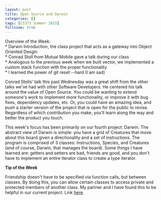 ```yaml
---
layout: post
title: Open Source and Darwin
categories: []
tags: [CS373 Summer 2015]
fullview: true
---
```

Overview of the Week:     
          *  Darwin Introduction, the class project that acts as a gateway into Object Oriented Desgin     
          *  Conrad Stoll from Mutual Mobile gave a talk during our class      
          *  Analogous to the previous week when we built vector, we implemented a custom stack function with the proper functionality      
          *  I learned the power of git reset --hard (I am sad)     

Conrad Stolls' talk this past Wednesday was a great shift from the other talks we've had with other Software Developers. He centered his talk around the value of Open Source. You could be wanting to extend someone's work to implement more functionality, or improve it with bug fixes, dependency updates, etc. Or, you could have an amazing idea, and push a starter version of the project that is open for the public to revise. Regardless of which contribution you make, you'll learn along the way and better the product you touch.  

This week's focus has been primarily on our fourth project: Darwin. The abstract view of Darwin is simple: you have a grid of Creatures that move about this board given a directionality and a set of instructions. The program is comprised of 3 classes: Instructions, Species, and Creatures (and of course, Darwin, that manages the board). Some things I have learned are: getters and setters are bad, friends are good, and you don't have to implement an entire iterator class to create a type iterator.

**Tip of the Week**

Friendship doesn't have to be specified via function calls, but between classes. By doing this, you can allow certain classes to access private and protected members of another class. My partner and I have found this to be helpful in our current project. Link [here](http://www.cplusplus.com/doc/tutorial/inheritance/).

